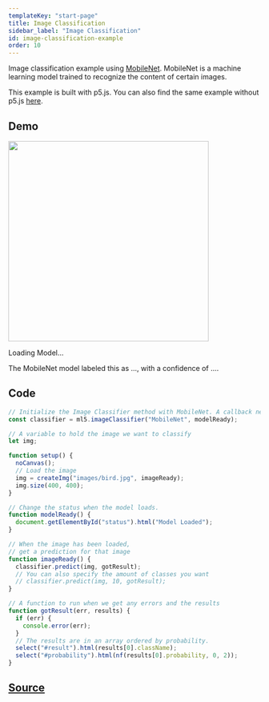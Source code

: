 ```yaml
---
templateKey: "start-page"
title: Image Classification
sidebar_label: "Image Classification"
id: image-classification-example
order: 10
---
```


Image classification example using [MobileNet](https://github.com/tensorflow/tfjs-models/tree/master/mobilenet). MobileNet is a machine learning model trained to recognize the content of certain images.

This example is built with p5.js. You can also find the same example without p5.js [here](https://github.com/ml5js/ml5-examples/tree/master/javascript/ImageClassification/ImageClassification).

## Demo

<div class="example">
  <img src="/assets/img/bird.jpg" id="targetImage" width=400/>
  <p id="status">Loading Model...</p>
  <p>The MobileNet model labeled this as <span id="result">...</span>, with a confidence of <span id="probability">...</span>.</p>
</div>

<script src="assets/scripts/example-image-classification.js"></script>

## Code

```javascript
// Initialize the Image Classifier method with MobileNet. A callback needs to be passed.
const classifier = ml5.imageClassifier("MobileNet", modelReady);

// A variable to hold the image we want to classify
let img;

function setup() {
  noCanvas();
  // Load the image
  img = createImg("images/bird.jpg", imageReady);
  img.size(400, 400);
}

// Change the status when the model loads.
function modelReady() {
  document.getElementById("status").html("Model Loaded");
}

// When the image has been loaded,
// get a prediction for that image
function imageReady() {
  classifier.predict(img, gotResult);
  // You can also specify the amount of classes you want
  // classifier.predict(img, 10, gotResult);
}

// A function to run when we get any errors and the results
function gotResult(err, results) {
  if (err) {
    console.error(err);
  }
  // The results are in an array ordered by probability.
  select("#result").html(results[0].className);
  select("#probability").html(nf(results[0].probability, 0, 2));
}
```

## [Source](https://github.com/ml5js/ml5-examples/tree/master/p5js/ImageClassification/ImageClassification)
